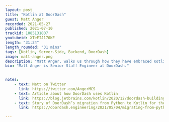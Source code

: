 ```yaml
---
layout: post
title: "Kotlin at DoorDash"
guest: Matt Anger
recorded: 2021-05-27
published: 2021-07-10
trackid: 1085131807
youtubeid: XTeEIJ170KE
length: "31:24"
length_rounded: "31 mins"
tags: [Kotlin, Server-Side, Backend, DoorDash]
image: matt-anger.png
description: "Matt Anger, walks us through how they have embraced Kotlin on Android, their server-side backend services, migrating away from their previous monolithic implementation, and going all in with Kotlin as DoorDash’s language of choice."
bio: "Matt Anger is Senior Staff Engineer at DoorDash."

     
notes:
    - text: Matt on Twitter
      link: https://twitter.com/AngerMCS
    - text: Article about how DoorDash uses Kotlin
      link: https://blog.jetbrains.com/kotlin/2020/12/doordash-building-scalable-backend-services-with-kotlin/
    - text: Story of DoorDash’s migration from Python to Kotlin for their backend
      link: https://doordash.engineering/2021/05/04/migrating-from-python-to-kotlin-for-our-backend-services/

---
```

